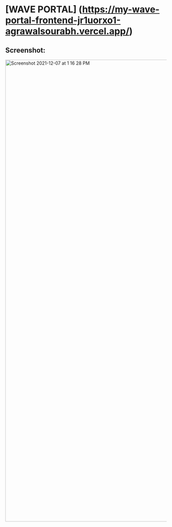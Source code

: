 # [WAVE PORTAL] (<https://my-wave-portal-frontend-jr1uorxo1-agrawalsourabh.vercel.app/>)

## Screenshot:
<img width="1440" alt="Screenshot 2021-12-07 at 1 16 28 PM" src="https://user-images.githubusercontent.com/8282374/144987987-e8e5306b-4b87-4fae-9605-a6ebf08861af.png">



